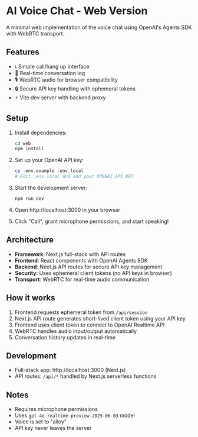 # AI Voice Chat - Web Version

A minimal web implementation of the voice chat using OpenAI's Agents SDK with WebRTC transport.

## Features

- 📞 Simple call/hang up interface
- 💬 Real-time conversation log
- 🎙️ WebRTC audio for browser compatibility
- 🔒 Secure API key handling with ephemeral tokens
- ⚡ Vite dev server with backend proxy

## Setup

1. Install dependencies:
   ```bash
   cd web
   npm install
   ```

2. Set up your OpenAI API key:
   ```bash
   cp .env.example .env.local
   # Edit .env.local and add your OPENAI_API_KEY
   ```

3. Start the development server:
   ```bash
   npm run dev
   ```

4. Open http://localhost:3000 in your browser

5. Click "Call", grant microphone permissions, and start speaking!

## Architecture

- **Framework**: Next.js full-stack with API routes
- **Frontend**: React components with OpenAI Agents SDK
- **Backend**: Next.js API routes for secure API key management
- **Security**: Uses ephemeral client tokens (no API keys in browser)
- **Transport**: WebRTC for real-time audio communication

## How it works

1. Frontend requests ephemeral token from `/api/session`
2. Next.js API route generates short-lived client token using your API key
3. Frontend uses client token to connect to OpenAI Realtime API
4. WebRTC handles audio input/output automatically
5. Conversation history updates in real-time

## Development

- Full-stack app: http://localhost:3000 (Next.js)
- API routes: `/api/*` handled by Next.js serverless functions

## Notes

- Requires microphone permissions
- Uses `gpt-4o-realtime-preview-2025-06-03` model
- Voice is set to "alloy"
- API key never leaves the server
